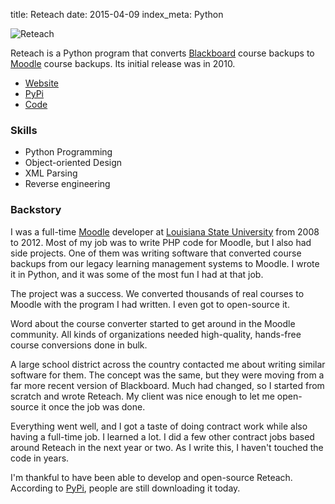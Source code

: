 title: Reteach
date: 2015-04-09
index_meta: Python

![Reteach](/media/reteach.png)

Reteach is a Python program that converts [Blackboard] course backups to
[Moodle] course backups. Its initial release was in 2010.

- [Website]
- [PyPi]
- [Code]

### Skills

- Python Programming
- Object-oriented Design
- XML Parsing
- Reverse engineering

### Backstory

I was a full-time [Moodle] developer at [Louisiana State University] from 2008
to 2012. Most of my job was to write PHP code for Moodle, but I also had side
projects. One of them was writing software that converted course backups from
our legacy learning management systems to Moodle. I wrote it in Python, and it
was some of the most fun I had at that job.

The project was a success. We converted thousands of real courses to Moodle
with the program I had written. I even got to open-source it.

Word about the course converter started to get around in the Moodle community.
All kinds of organizations needed high-quality, hands-free course conversions
done in bulk.

A large school district across the country contacted me about writing similar
software for them. The concept was the same, but they were moving from a far
more recent version of Blackboard. Much had changed, so I started from scratch
and wrote Reteach. My client was nice enough to let me open-source it once the
job was done.

Everything went well, and I got a taste of doing contract work while also
having a full-time job. I learned a lot. I did a few other contract jobs based
around Reteach in the next year or two. As I write this, I haven't touched the
code in years.

I'm thankful to have been able to develop and open-source Reteach. According to
[PyPi], people are still downloading it today.

[Blackboard]: http://www.blackboard.com
[Moodle]: https://moodle.org/
[Website]: http://reteach.org/
[PyPi]: https://pypi.python.org/pypi/reteach/
[Code]: https://github.com/adamzap/reteach
[Louisiana State University]: http://www.lsu.edu/
